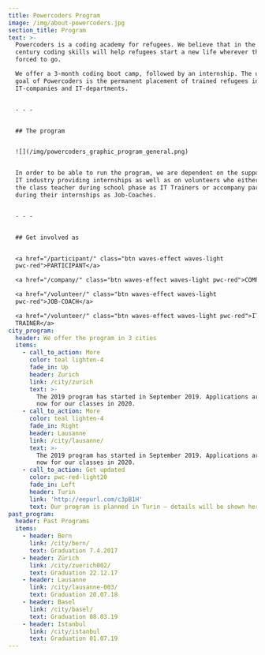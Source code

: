 ```yaml
---
title: Powercoders Program
image: /img/about-powercoders.jpg
section_title: Program
text: >-
  Powercoders is a coding academy for refugees. We believe that in the 21st
  century coding skills will help refugees start a new life wherever they are
  forced to go.

  We offer a 3-month coding boot camp, followed by an internship. The ultimate
  goal of Powercoders is the permanent placement of trained refugees in
  IT-companies and IT-departments.


  - - -


  ## The program


  ![](/img/powercoders_graphic_program_general.png)


  In order to be able to run the program, we are dependent on the support of the
  IT industry providing internships as well as on volunteers who either support
  the class teacher during school phase as IT Trainers or accompany participants
  during their internships as Job-Coaches.


  - - -


  ## Get involved as


  <a href="/participant/" class="btn waves-effect waves-light
  pwc-red">PARTICIPANT</a> 

  <a href="/company/" class="btn waves-effect waves-light pwc-red">COMPANY</a> 

  <a href="/volunteer/" class="btn waves-effect waves-light
  pwc-red">JOB-COACH</a> 

  <a href="/volunteer/" class="btn waves-effect waves-light pwc-red">IT
  TRAINER</a>
city_program:
  header: We offer the program in 3 cities
  items:
    - call_to_action: More
      color: teal lighten-4
      fade_in: Up
      header: Zurich
      link: /city/zurich
      text: >-
        The 2019 program has started in September 2019. Applications are open
        now for our classes in 2020.
    - call_to_action: More
      color: teal lighten-4
      fade_in: Right
      header: Lausanne
      link: /city/lausanne/
      text: >-
        The 2019 program has started in September 2019. Applications are open
        now for our classes in 2020.
    - call_to_action: Get updated
      color: pwc-red-light20
      fade_in: Left
      header: Turin
      link: 'http://eepurl.com/c3pB1H'
      text: Our program is planned in Turin – details will be shown here soon.
past_program:
  header: Past Programs
  items:
    - header: Bern
      link: /city/bern/
      text: Graduation 7.4.2017
    - header: Zürich
      link: /city/zuerich002/
      text: Graduation 22.12.17
    - header: Lausanne
      link: /city/lausanne-003/
      text: Graduation 20.07.18
    - header: Basel
      link: /city/basel/
      text: Graduation 08.03.19
    - header: Istanbul
      link: /city/istanbul
      text: Graduation 01.07.19
---
```



